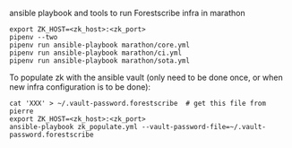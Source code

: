 ansible playbook and tools to run Forestscribe infra in marathon


    export ZK_HOST=<zk_host>:<zk_port>
    pipenv --two
    pipenv run ansible-playbook marathon/core.yml
    pipenv run ansible-playbook marathon/ci.yml
    pipenv run ansible-playbook marathon/sota.yml


To populate zk with the ansible vault (only need to be done once, or when new infra configuration is to be done):

    cat 'XXX' > ~/.vault-password.forestscribe  # get this file from pierre
    export ZK_HOST=<zk_host>:<zk_port>
    ansible-playbook zk_populate.yml --vault-password-file=~/.vault-password.forestscribe
